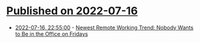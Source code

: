 # [Published on 2022-07-16](index.md)

* [2022-07-16, 22:55:00](https://it.slashdot.org/story/22/07/16/2253225/newest-remote-working-trend-nobody-wants-to-be-in-the-office-on-fridays?utm_source=rss1.0mainlinkanon&utm_medium=feed) - [Newest Remote Working Trend: Nobody Wants to Be in the Office on Fridays](https://it.slashdot.org/story/22/07/16/2253225/newest-remote-working-trend-nobody-wants-to-be-in-the-office-on-fridays?utm_source=rss1.0mainlinkanon&utm_medium=feed)
